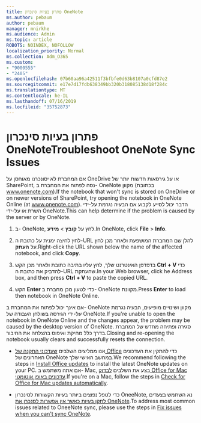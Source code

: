 ```yaml
---
title: פתרון בעיות סינכרון OneNote
ms.author: pebaum
author: pebaum
manager: mnirkhe
ms.audience: Admin
ms.topic: article
ROBOTS: NOINDEX, NOFOLLOW
localization_priority: Normal
ms.collection: Adm_O365
ms.custom:
- "9000555"
- "2405"
ms.openlocfilehash: 07b60aa96a42511f3bfbfe0d63b8107a0cfd87e2
ms.sourcegitcommit: e17e7d17fdb638349bb320b318085138d18f284c
ms.translationtype: MT
ms.contentlocale: he-IL
ms.lasthandoff: 07/16/2019
ms.locfileid: "35752873"
---
```

# <a name="troubleshoot-onenote-sync-issues"></a><span data-ttu-id="c179b-102">פתרון בעיות סינכרון OneNote</span><span class="sxs-lookup"><span data-stu-id="c179b-102">Troubleshoot OneNote Sync Issues</span></span>

<span data-ttu-id="c179b-103">אם המחברת לא יסונכרנו מאוחסן על OneDrive או על גירסאות חדשות יותר של SharePoint, נסה לפתוח את המחברת ב- OneNote מקוון (בכתובת www.onenote.com).</span><span class="sxs-lookup"><span data-stu-id="c179b-103">If the notebook that won't sync is stored on OneDrive or on newer versions of SharePoint, try opening the notebook in OneNote Online (at www.onenote.com).</span></span> <span data-ttu-id="c179b-104">הדבר יכול לסייע לקבוע אם הבעיה נגרמת על-ידי השרת או על-ידי OneNote.</span><span class="sxs-lookup"><span data-stu-id="c179b-104">This can help determine if the problem is caused by the server or by OneNote.</span></span>

1. <span data-ttu-id="c179b-105">ב- OneNote, לחץ על **קובץ** > **מידע**.</span><span class="sxs-lookup"><span data-stu-id="c179b-105">In OneNote, click **File** > **Info**.</span></span>

2. <span data-ttu-id="c179b-106">לחץ לחיצה ימנית על כתובת ה-URL להלן שם המחברת המושפעת ולאחר מכן לחץ על **העתק**.</span><span class="sxs-lookup"><span data-stu-id="c179b-106">Right-click the URL shown below the name of the affected notebook, and click **Copy**.</span></span>

3. <span data-ttu-id="c179b-107">בדפדפן האינטרנט שלך, לחץ עליו בתיבה כתובת ולאחר מכן הקש **Ctrl + V** כדי להדביק את כתובת ה-URL שהעתקת.</span><span class="sxs-lookup"><span data-stu-id="c179b-107">In your Web browser, click he Address box, and then press **Ctrl + V** to paste the copied URL.</span></span>

4. <span data-ttu-id="c179b-108">הקש **Enter** כדי לטעון מכן מחברת ב- OneNote מקוונת.</span><span class="sxs-lookup"><span data-stu-id="c179b-108">Press **Enter** to load then notebook in OneNote Online.</span></span>

<span data-ttu-id="c179b-109">אם אינך יכול לפתוח את המחברת ב- OneNote מקוון ושינויים מופיעים, הבעיה נגרמת על-ידי הגירסה בשולחן העבודה של OneNote.</span><span class="sxs-lookup"><span data-stu-id="c179b-109">If you're unable to open the notebook in OneNote Online and the changes appear, the problem may be caused by the desktop version of OneNote.</span></span> <span data-ttu-id="c179b-110">סגירה ופתיחה מחדש של המחברת בדרך כלל מחיקת ואיפוס בהצלחה את החיבור.</span><span class="sxs-lookup"><span data-stu-id="c179b-110">Closing and re-opening the notebook usually clears and successfully resets the connection.</span></span>

* <span data-ttu-id="c179b-111">אנו ממליצים השלבים [שעדכוני התקנה של Office](https://support.office.com/article/Install-Office-updates-2ab296f3-7f03-43a2-8e50-46de917611c5) כדי להתקין את העדכונים האחרונים של OneNote במחשב האישי שלך.</span><span class="sxs-lookup"><span data-stu-id="c179b-111">We recommend following the steps in [Install Office updates](https://support.office.com/article/Install-Office-updates-2ab296f3-7f03-43a2-8e50-46de917611c5) to install the latest OneNote updates on your PC.</span></span> <span data-ttu-id="c179b-112">אם אתה משתמש ב- Mac, בצע את השלבים [לבדוק Office for Mac עדכונים באופן אוטומטי](https://support.office.com/article/update-office-for-mac-automatically-bfd1e497-c24d-4754-92ab-910a4074d7c1).</span><span class="sxs-lookup"><span data-stu-id="c179b-112">If you're on a Mac, follow the steps in [Check for Office for Mac updates automatically](https://support.office.com/article/update-office-for-mac-automatically-bfd1e497-c24d-4754-92ab-910a4074d7c1).</span></span>

* <span data-ttu-id="c179b-113">כדי לטפל נפוצים ביותר בעיות הקשורות לסינכרון OneeNote, נא השתמש בצעדים [לתקן בעיות כאשר אין אפשרות לסנכרן את OneNote](https://support.office.com/article/Fix-issues-when-you-can-t-sync-OneNote-299495ef-66d1-448f-90c1-b785a6968d45).</span><span class="sxs-lookup"><span data-stu-id="c179b-113">To address most common issues related to OneeNote sync, please use the steps in [Fix issues when you can't sync OneNote](https://support.office.com/article/Fix-issues-when-you-can-t-sync-OneNote-299495ef-66d1-448f-90c1-b785a6968d45).</span></span>
